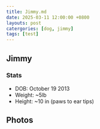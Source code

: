 ```yaml
---
title: Jimmy.md
date: 2025-03-11 12:00:00 +0800
layouts: post
catergories: [dog, jimmy]
tags: [test]
---
```


## Jimmy 

### Stats
- DOB: October 19 2013
- Weight: ~5lb
- Height: ~10 in (paws to ear tips)

## Photos



